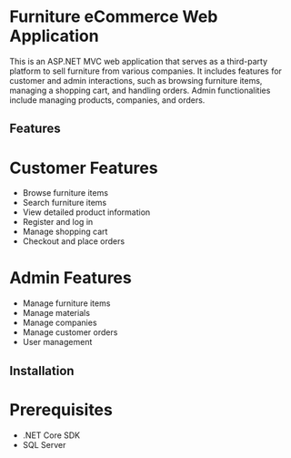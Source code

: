 # Furniture eCommerce Web Application

This is an ASP.NET MVC web application that serves as a third-party platform to sell furniture from various companies. It includes features for customer and admin interactions, such as browsing furniture items, managing a shopping cart, and handling orders. Admin functionalities include managing products, companies, and orders.

## Features

# Customer Features
- Browse furniture items
- Search furniture items
- View detailed product information
- Register and log in
- Manage shopping cart
- Checkout and place orders

# Admin Features
- Manage furniture items
- Manage materials
- Manage companies
- Manage customer orders
- User management

## Installation

# Prerequisites
- .NET Core SDK
- SQL Server
